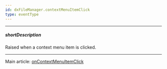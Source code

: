 ```yaml
---
id: dxFileManager.contextMenuItemClick
type: eventType
---
```

---
##### shortDescription
Raised when a context menu item is clicked.

---
Main article: [onContextMenuItemClick](/api-reference/10%20UI%20Widgets/dxFileManager/1%20Configuration/onContextMenuItemClick.md '/Documentation/ApiReference/UI_Components/dxFileManager/Configuration/#onContextMenuItemClick')